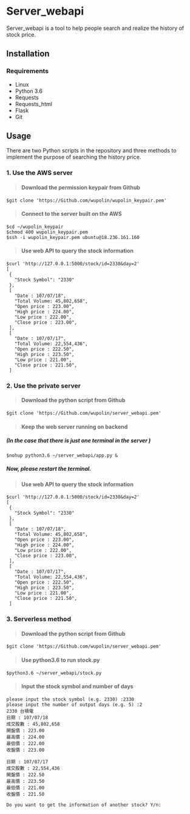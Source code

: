 # Server_webapi 

Server_webapi is a tool to help people search and realize the history of stock price. 

## Installation

### Requirements
* Linux
* Python 3.6
* Requests
* Requests_html
* Flask
* Git


## Usage

There are two Python scripts in the repository and three methods to implement the purpose of searching the history price.

### 1. Use the AWS server 

>#### Download the permission keypair from Github

```
$git clone 'https://Github.com/wupolin/wupolin_keypair.pem'
```

>#### Connect to the server built on the AWS

```
$cd ~/wupolin_keypair
$chmod 400 wupolin_keypair.pem
$ssh -i wupolin_keypair.pem ubuntu@18.236.161.160
```

>#### Use web API to query the stock information

```
$curl 'http://127.0.0.1:5000/stock/id=2330&day=2'
[
 {
   "Stock Symbol": "2330"
 },
 [
   "Date : 107/07/18",
   "Total Volume: 45,802,658",
   "Open price : 223.00",
   "High price : 224.00",
   "Low price : 222.00",
   "Close price : 223.00",
 ],
 [
   "Date : 107/07/17",
   "Total Volume: 22,554,436",
   "Open price : 222.50",
   "High price : 223.50",
   "Low price : 221.00",
   "Close price : 221.50",
 ]
```
### 2. Use the private server

>#### Download the python script from Github

```
$git clone 'https://Github.com/wupolin/server_webapi.pem'
```

>#### Keep the web server running on backend
##### (In the case that there is just one terminal in the server ) 

```
$nohup python3.6 ~/server_webapi/app.py &
```
#####      Now, please restart the terminal.


>#### Use web API to query the stock information

```
$curl 'http://127.0.0.1:5000/stock/id=2330&day=2'
[
 {
   "Stock Symbol": "2330"
 },
 [
   "Date : 107/07/18",
   "Total Volume: 45,802,658",
   "Open price : 223.00",
   "High price : 224.00",
   "Low price : 222.00",
   "Close price : 223.00",
 ],
 [
   "Date : 107/07/17",
   "Total Volume: 22,554,436",
   "Open price : 222.50",
   "High price : 223.50",
   "Low price : 221.00",
   "Close price : 221.50",
 ]
```

### 3. Serverless method

>#### Download the python script from Github

```
$git clone 'https://Github.com/wupolin/server_webapi.pem'
```

>#### Use python3\.6 to run stock.py

```
$python3.6 ~/server_webapi/stock.py
```
>#### Input the stock symbol and number of days 

```
please input the stock symbol (e.g. 2330) :2330
please input the number of output days (e.g. 5) :2
2330 台積電
日期 : 107/07/18
成交股數 : 45,802,658
開盤價 : 223.00
最高價 : 224.00
最低價 : 222.00
收盤價 : 223.00

日期 : 107/07/17
成交股數 : 22,554,436
開盤價 : 222.50
最高價 : 223.50
最低價 : 221.00
收盤價 : 221.50

Do you want to get the information of another stock? Y/n:
```
